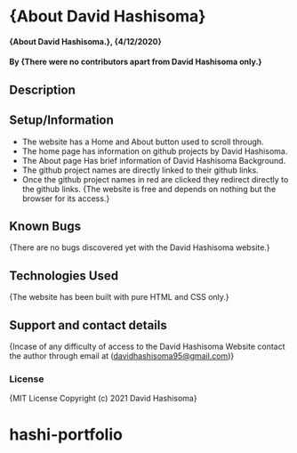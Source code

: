 # {About David Hashisoma}

#### {About David Hashisoma.}, {4/12/2020}

#### By **{There were no contributors apart from David Hashisoma only.}**

## Description
## Setup/Information

- The website has a Home and About button used to scroll through.
- The home page has information on github projects by David Hashisoma.
- The About page Has brief information of David Hashisoma Background.
- The github project names are directly linked to their github links.
- Once the github project names in red are clicked they redirect directly to the github links.
  {The website is free and depends on nothing but the browser for its access.}

## Known Bugs

{There are no bugs discovered yet with the David Hashisoma website.}

## Technologies Used

{The website has been built with pure HTML and CSS only.}

## Support and contact details

{Incase of any difficulty of access to the David Hashisoma Website contact the author through email at (davidhashisoma95@gmail.com)}

### License

{MIT License
Copyright (c) 2021 David Hashisoma}
# hashi-portfolio
